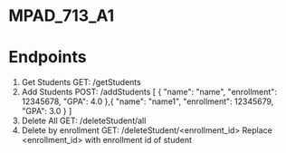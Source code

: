 # MPAD_713_A1

# Endpoints
  1) Get Students
      GET: /getStudents
  2) Add Students
      POST: /addStudents
      [
        {
          "name": "name",
          "enrollment": 12345678,
          "GPA": 4.0
        },{
          "name": "name1",
          "enrollment": 12345679,
          "GPA": 3.0
        }
      ]
  3) Delete All
      GET: /deleteStudent/all
  4) Delete by enrollment
      GET: /deleteStudent/<enrollment_id> 
      Replace <enrollment_id> with enrollment id of student
